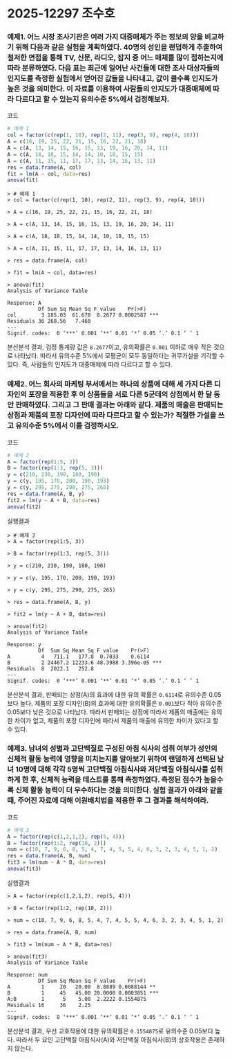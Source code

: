 # 2025-12297 조수호

### 예제1. 어느 시장 조사기관은 여러 가지 대중매체가 주는 정보의 양을 비교하기 위해 다음과 같은 실험을 계획하였다. 40명의 성인을 랜덤하게 추출하여 철저한 면접을 통해 TV, 신문, 라디오, 잡지 중 어느 매체를 많이 접하는지에 따라 분류하였다. 다음 표는 최근에 일어난 사건들에 대한 조사 대상자들의 인지도를 측정한 실험에서 얻어진 값들을 나타내고, 값이 클수록 인지도가 높은 것을 의미한다. 이 자료를 이용하여 사람들의 인지도가 대중매체에 따라 다르다고 할 수 있는지 유의수준 5%에서 검정해보자.

코드
```R
# 예제 1
col = factor(c(rep(1, 10), rep(2, 11), rep(3, 9), rep(4, 10)))
A = c(16, 19, 25, 22, 21, 15, 16, 22, 21, 18)
A = c(A, 13, 14, 15, 16, 15, 13, 19, 16, 20, 14, 11)
A = c(A, 18, 18, 15, 14, 14, 10, 18, 15, 15)
A = c(A, 11, 15, 11, 17, 17, 13, 14, 16, 13, 11)
res = data.frame(A, col)
fit = lm(A ~ col, data=res)
anova(fit)
```

```
> # 예제 1
> col = factor(c(rep(1, 10), rep(2, 11), rep(3, 9), rep(4, 10)))

> A = c(16, 19, 25, 22, 21, 15, 16, 22, 21, 18)

> A = c(A, 13, 14, 15, 16, 15, 13, 19, 16, 20, 14, 11)

> A = c(A, 18, 18, 15, 14, 14, 10, 18, 15, 15)

> A = c(A, 11, 15, 11, 17, 17, 13, 14, 16, 13, 11)

> res = data.frame(A, col)

> fit = lm(A ~ col, data=res)

> anova(fit)
Analysis of Variance Table

Response: A
          Df Sum Sq Mean Sq F value    Pr(>F)    
col        3 185.03  61.678  8.2677 0.0002587 ***
Residuals 36 268.56   7.460                      
---
Signif. codes:  0 ‘***’ 0.001 ‘**’ 0.01 ‘*’ 0.05 ‘.’ 0.1 ‘ ’ 1
```

분산분석 결과, 검정 통계량 값은 `8.2677`이고, 유의확률은 `0.001` 이하로 매우 작은 것으로 나타났다. 따라서 유의수준 5%에서 모평균이 모두 동일하다는 귀무가설을 기각할 수 있다. 즉, 사람들의 인지도가 대중매체에 따라 다르다고 할 수 있다.

### 예제2. 어느 회사의 마케팅 부서에서는 하나의 상품에 대해 세 가지 다른 디자인의 포장을 적용한 후 이 상품들을 서로 다른 5군데의 상점에서 한 달 동안 판매하였다. 그리고 그 판매 결과는 아래와 같다. 제품의 매출은 판매되는 상점과 제품의 포장 디자인에 따라 다르다고 할 수 있는가? 적절한 가설을 쓰고 유의수준 5%에서 이를 검정하시오.

코드
```R
# 예제 2
A = factor(rep(1:5, 3))
B = factor(rep(1:3, rep(5, 3)))
y = c(210, 230, 190, 180, 190)
y = c(y, 195, 170, 200, 190, 193)
y = c(y, 295, 275, 290, 275, 265)
res = data.frame(A, B, y)
fit2 = lm(y ~ A + B, data=res)
anova(fit2)
```

실행결과
```
> # 예제 2
> A = factor(rep(1:5, 3))

> B = factor(rep(1:3, rep(5, 3)))

> y = c(210, 230, 190, 180, 190)

> y = c(y, 195, 170, 200, 190, 193)

> y = c(y, 295, 275, 290, 275, 265)

> res = data.frame(A, B, y)

> fit2 = lm(y ~ A + B, data=res)

> anova(fit2)
Analysis of Variance Table

Response: y
          Df  Sum Sq Mean Sq F value    Pr(>F)    
A          4   711.1   177.8  0.7033    0.6114    
B          2 24467.2 12233.6 48.3988 3.396e-05 ***
Residuals  8  2022.1   252.8                      
---
Signif. codes:  0 ‘***’ 0.001 ‘**’ 0.01 ‘*’ 0.05 ‘.’ 0.1 ‘ ’ 1
```

분산분석 결과, 판매되는 상점(A)의 효과에 대한 유의 확률은 `0.6114`로 유의수준 0.05보다 높다. 제품의 포장 디자인(B)의 효과에 대한 유의확률은 `0.001`보다 작아 유의수준 0.05보다 낮은 것으로 나타났다. 따라서 판매되는 상점에 따라서 제품의 매출에는 유의한 차이가 없고, 제품의 포장 디자인에 따라서 제품의 매출에 유의한 차이가 있다고 할 수 있다.

### 예제3. 남녀의 성별과 고단백질로 구성된 아침 식사의 섭취 여부가 성인의 신체적 활동 능력에 영향을 미치는지를 알아보기 위하여 랜덤하게 선택된 남녀 10명에 대해 각각 5명씩 고단백질 아침식사와 저단백질 아침식사를 섭취하게 한 후, 신체적 능력을 테스트를 통해 측정하였다. 측정된 점수가 높을수록 신체 활동 능력이 더 우수하다는 것을 의미한다. 실험 결과가 아래와 같을 때, 주어진 자료에 대해 이원배치법을 적용한 후 그 결과를 해석하여라.

코드
```R
# 예제 3
A = factor(rep(c(1,2,1,2), rep(5, 4)))
B = factor(rep(1:2, rep(10, 2)))
num = c(10, 7, 9, 6, 8, 5, 4, 7, 4, 5, 5, 4, 6, 3, 2, 3, 4, 5, 1, 2)
res = data.frame(A, B, num)
fit3 = lm(num ~ A * B, data=res)
anova(fit3)
```

실행결과
```
> A = factor(rep(c(1,2,1,2), rep(5, 4)))

> B = factor(rep(1:2, rep(10, 2)))

> num = c(10, 7, 9, 6, 8, 5, 4, 7, 4, 5, 5, 4, 6, 3, 2, 3, 4, 5, 1, 2)

> res = data.frame(A, B, num)

> fit3 = lm(num ~ A * B, data=res)

> anova(fit3)
Analysis of Variance Table

Response: num
          Df Sum Sq Mean Sq F value    Pr(>F)    
A          1     20   20.00  8.8889 0.0088144 ** 
B          1     45   45.00 20.0000 0.0003851 ***
A:B        1      5    5.00  2.2222 0.1554875    
Residuals 16     36    2.25                      
---
Signif. codes:  0 ‘***’ 0.001 ‘**’ 0.01 ‘*’ 0.05 ‘.’ 0.1 ‘ ’ 1
```

분산분석 결과, 우선 교호작용에 대한 유의확률은 `0.1554875`로 유의수준 0.05보다 높다. 따라서 두 요인 고단백질 아침식사(A)와 저단백질 아침식사(B)의 상호작용은 존재하지 않는다. 